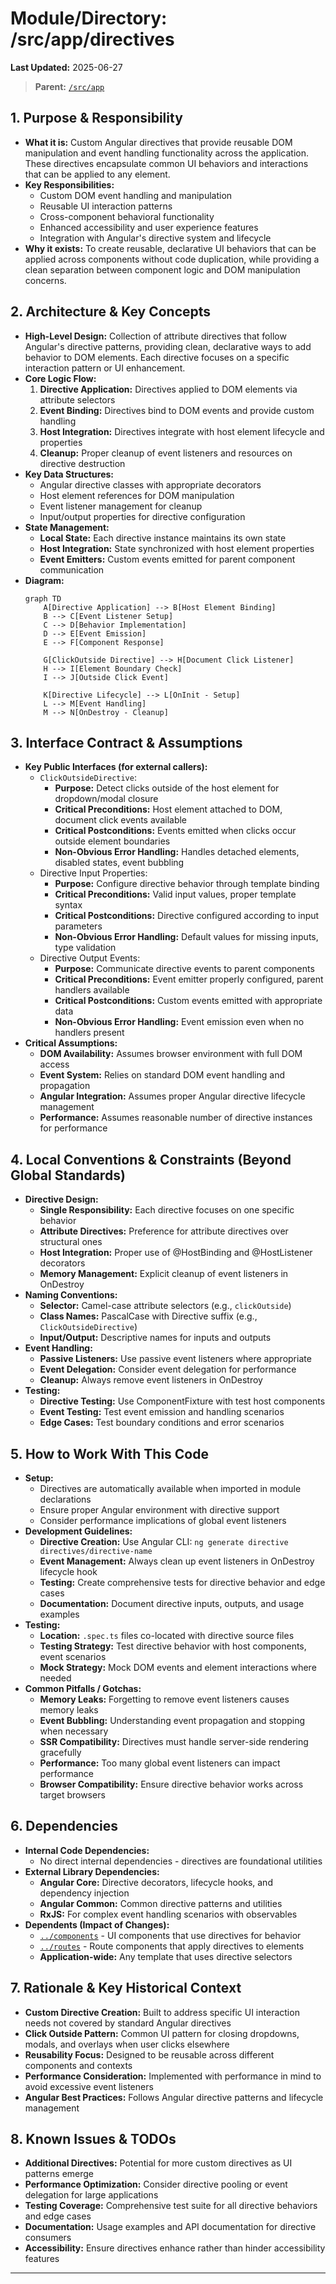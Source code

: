 # Module/Directory: /src/app/directives

**Last Updated:** 2025-06-27

> **Parent:** [`/src/app`](../README.md)

## 1. Purpose & Responsibility

* **What it is:** Custom Angular directives that provide reusable DOM manipulation and event handling functionality across the application. These directives encapsulate common UI behaviors and interactions that can be applied to any element.
* **Key Responsibilities:**
    * Custom DOM event handling and manipulation
    * Reusable UI interaction patterns
    * Cross-component behavioral functionality
    * Enhanced accessibility and user experience features
    * Integration with Angular's directive system and lifecycle
* **Why it exists:** To create reusable, declarative UI behaviors that can be applied across components without code duplication, while providing a clean separation between component logic and DOM manipulation concerns.

## 2. Architecture & Key Concepts

* **High-Level Design:** Collection of attribute directives that follow Angular's directive patterns, providing clean, declarative ways to add behavior to DOM elements. Each directive focuses on a specific interaction pattern or UI enhancement.
* **Core Logic Flow:**
    1. **Directive Application:** Directives applied to DOM elements via attribute selectors
    2. **Event Binding:** Directives bind to DOM events and provide custom handling
    3. **Host Integration:** Directives integrate with host element lifecycle and properties
    4. **Cleanup:** Proper cleanup of event listeners and resources on directive destruction
* **Key Data Structures:**
    * Angular directive classes with appropriate decorators
    * Host element references for DOM manipulation
    * Event listener management for cleanup
    * Input/output properties for directive configuration
* **State Management:**
    * **Local State:** Each directive instance maintains its own state
    * **Host Integration:** State synchronized with host element properties
    * **Event Emitters:** Custom events emitted for parent component communication
* **Diagram:**
    ```mermaid
    graph TD
        A[Directive Application] --> B[Host Element Binding]
        B --> C[Event Listener Setup]
        C --> D[Behavior Implementation]
        D --> E[Event Emission]
        E --> F[Component Response]
        
        G[ClickOutside Directive] --> H[Document Click Listener]
        H --> I[Element Boundary Check]
        I --> J[Outside Click Event]
        
        K[Directive Lifecycle] --> L[OnInit - Setup]
        L --> M[Event Handling]
        M --> N[OnDestroy - Cleanup]
    ```

## 3. Interface Contract & Assumptions

* **Key Public Interfaces (for external callers):**
    * `ClickOutsideDirective`:
        * **Purpose:** Detect clicks outside of the host element for dropdown/modal closure
        * **Critical Preconditions:** Host element attached to DOM, document click events available
        * **Critical Postconditions:** Events emitted when clicks occur outside element boundaries
        * **Non-Obvious Error Handling:** Handles detached elements, disabled states, event bubbling
    * Directive Input Properties:
        * **Purpose:** Configure directive behavior through template binding
        * **Critical Preconditions:** Valid input values, proper template syntax
        * **Critical Postconditions:** Directive configured according to input parameters
        * **Non-Obvious Error Handling:** Default values for missing inputs, type validation
    * Directive Output Events:
        * **Purpose:** Communicate directive events to parent components
        * **Critical Preconditions:** Event emitter properly configured, parent handlers available
        * **Critical Postconditions:** Custom events emitted with appropriate data
        * **Non-Obvious Error Handling:** Event emission even when no handlers present
* **Critical Assumptions:**
    * **DOM Availability:** Assumes browser environment with full DOM access
    * **Event System:** Relies on standard DOM event handling and propagation
    * **Angular Integration:** Assumes proper Angular directive lifecycle management
    * **Performance:** Assumes reasonable number of directive instances for performance

## 4. Local Conventions & Constraints (Beyond Global Standards)

* **Directive Design:**
    * **Single Responsibility:** Each directive focuses on one specific behavior
    * **Attribute Directives:** Preference for attribute directives over structural ones
    * **Host Integration:** Proper use of @HostBinding and @HostListener decorators
    * **Memory Management:** Explicit cleanup of event listeners in OnDestroy
* **Naming Conventions:**
    * **Selector:** Camel-case attribute selectors (e.g., `clickOutside`)
    * **Class Names:** PascalCase with Directive suffix (e.g., `ClickOutsideDirective`)
    * **Input/Output:** Descriptive names for inputs and outputs
* **Event Handling:**
    * **Passive Listeners:** Use passive event listeners where appropriate
    * **Event Delegation:** Consider event delegation for performance
    * **Cleanup:** Always remove event listeners in OnDestroy
* **Testing:**
    * **Directive Testing:** Use ComponentFixture with test host components
    * **Event Testing:** Test event emission and handling scenarios
    * **Edge Cases:** Test boundary conditions and error scenarios

## 5. How to Work With This Code

* **Setup:**
    * Directives are automatically available when imported in module declarations
    * Ensure proper Angular environment with directive support
    * Consider performance implications of global event listeners
* **Development Guidelines:**
    * **Directive Creation:** Use Angular CLI: `ng generate directive directives/directive-name`
    * **Event Management:** Always clean up event listeners in OnDestroy lifecycle hook
    * **Testing:** Create comprehensive tests for directive behavior and edge cases
    * **Documentation:** Document directive inputs, outputs, and usage examples
* **Testing:**
    * **Location:** `.spec.ts` files co-located with directive source files
    * **Testing Strategy:** Test directive behavior with host components, event scenarios
    * **Mock Strategy:** Mock DOM events and element interactions where needed
* **Common Pitfalls / Gotchas:**
    * **Memory Leaks:** Forgetting to remove event listeners causes memory leaks
    * **Event Bubbling:** Understanding event propagation and stopping when necessary
    * **SSR Compatibility:** Directives must handle server-side rendering gracefully
    * **Performance:** Too many global event listeners can impact performance
    * **Browser Compatibility:** Ensure directive behavior works across target browsers

## 6. Dependencies

* **Internal Code Dependencies:**
    * No direct internal dependencies - directives are foundational utilities
* **External Library Dependencies:**
    * **Angular Core:** Directive decorators, lifecycle hooks, and dependency injection
    * **Angular Common:** Common directive patterns and utilities
    * **RxJS:** For complex event handling scenarios with observables
* **Dependents (Impact of Changes):**
    * [`../components`](../components/README.md) - UI components that use directives for behavior
    * [`../routes`](../routes/README.md) - Route components that apply directives to elements
    * **Application-wide:** Any template that uses directive selectors

## 7. Rationale & Key Historical Context

* **Custom Directive Creation:** Built to address specific UI interaction needs not covered by standard Angular directives
* **Click Outside Pattern:** Common UI pattern for closing dropdowns, modals, and overlays when user clicks elsewhere
* **Reusability Focus:** Designed to be reusable across different components and contexts
* **Performance Consideration:** Implemented with performance in mind to avoid excessive event listeners
* **Angular Best Practices:** Follows Angular directive patterns and lifecycle management

## 8. Known Issues & TODOs

* **Additional Directives:** Potential for more custom directives as UI patterns emerge
* **Performance Optimization:** Consider directive pooling or event delegation for large applications
* **Testing Coverage:** Comprehensive test suite for all directive behaviors and edge cases
* **Documentation:** Usage examples and API documentation for directive consumers
* **Accessibility:** Ensure directives enhance rather than hinder accessibility features

---